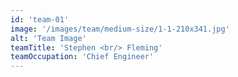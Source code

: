 ```yaml
---
id: 'team-01'
image: '/images/team/medium-size/1-1-210x341.jpg'
alt: 'Team Image'
teamTitle: 'Stephen <br/> Fleming'
teamOccupation: 'Chief Engineer'
---
```


